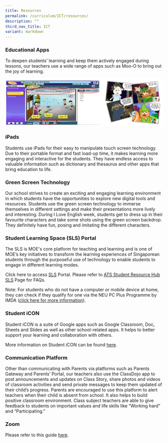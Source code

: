 ```yaml
---
title: Resources
permalink: /curriculum/ICT/resources/
description: ""
third_nav_title: ICT
variant: markdown
---
```

### Educational Apps

To deepen students’ learning and keep them actively engaged during lessons, our teachers use a wide range of apps such as Moo-O to bring out the joy of learning.

![](/images/resource1.png)

### iPads

Students use iPads for their easy to manipulate touch screen technology. Due to their portable format and fast load-up time, it makes learning more engaging and interactive for the students. They have endless access to valuable information such as dictionary and thesaurus and other apps that bring education to life.

### Green Screen Technology

Our school strives to create an exciting and engaging learning environment in which students have the opportunities to explore new digital tools and resources. Students use the green screen technology to immerse themselves in different settings and make their presentations more lively and interesting. During I Love English week, students get to dress up in their favourite characters and take some shots using the green screen backdrop. They definitely have fun, posing and imitating the different characters. 

### Student Learning Space (SLS) Portal


The SLS is MOE's core platform for teaching and learning and is one of MOE’s key initiatives to transform the learning experiences of Singaporean students through the purposeful use of technology to enable students to engage in different learning modes.


Click here to access [SLS](https://vle.learning.moe.edu.sg/) Portal. Please refer to [ATS Student Resource Hub SLS](https://sites.google.com/moe.edu.sg/ats-student/account/student-learning-spacesls) Page for FAQs.

Note: For students who do not have a computer or mobile device at home, they can check if they qualify for one via the NEU PC Plus Programme by IMDA ([click here for more information](https://www.imda.gov.sg/neupc)).

### Student iCON 
Student iCON is a suite of Google apps such as Google Classroom, Doc, Sheets and Slides as well as other school-related apps. It helps to better support your learning and collaboration with others.

More information on Student iCON can be found [here](https://sites.google.com/moe.edu.sg/ats-student/account/student-icon).


### Communication Platform

Other than communicating with Parents via platforms such as Parents Gateway and Parents’ Portal, our teachers also use the ClassDojo app to post announcements and updates on Class Story, share photos and videos of classroom activities and send private messages to keep them updated of their child’s progress. Parents are encouraged to use this platform to alert teachers when their child is absent from school. It also helps to build positive classroom environment. Class subject teachers are able to give feedback to students on important values and life skills like “Working hard” and “Participating.”

### Zoom

Please refer to this guide [here](/files/Student%20Guide%20to%20Video%20Conferencing%20with%20Teachers%20Using%20Zoom%20for%20HBL.pdf).